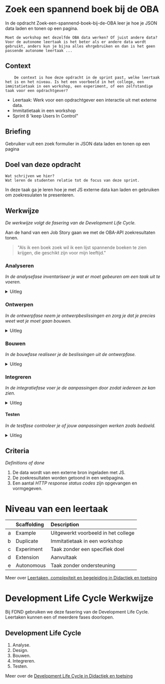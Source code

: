 # Zoek een spannend boek bij de OBA

In de opdracht Zoek-een-spannend-boek-bij-de-OBA leer je hoe je JSON data laden en tonen op een pagina.

    Moet de workshop met dezelfde OBA data werken? Of juist andere data? Voor de autonome leertaak is het beter als er andere data wordt gebruikt, anders kun je bijna alles ehrgebruiken en dan is het geen passende autonome leertaak ...

## Context
        De context is hoe deze opdracht in de sprint past, welke leertaak het is en het niveau. Is het een voorbeeld in het college, een immitatietaak in een workshop, een experiment, of een zelfstandige taak voor een opdrachtgever?

- Leertaak: Werk voor een opdrachtgever een interactie uit met externe data. 
- Immitatietaak in een workshop
- Sprint 8 'keep Users In Control"

## Briefing

Gebruiker vult een zoek formulier in
JSON data laden
en tonen op een pagina

## Doel van deze opdracht
    Wat schrijven we hier?
    Wat leren de studenten relatie tot de focus van deze sprint.

In deze taak ga je leren hoe je met JS externe data kan laden en gebruiken om zoekresulaten te presenteren.

## Werkwijze
*De werkwijze volgt de fasering van de Development Life Cycle.*

Aan de hand van een Job Story gaan we met de OBA-API zoekresultaten tonen.

> "Als ik een boek zoek wil ik een lijst spannende boeken te zien krijgen, die geschikt zijn voor mijn leeftijd."

### Analyseren
*In de analysefase inventariseer je wat er moet gebeuren om een taak uit te voeren.* 

<details>
<summary>Uitleg</summary>

1. 

#### Resources analyseren

- 

</details>

### Ontwerpen
*In de ontwerpfase neem je ontwerpbeslissingen en zorg je dat je precies weet wat je moet gaan bouwen.*
<details>
<summary>Uitleg</summary>

1. 

#### Resources ontwerpen

- 

</details>

### Bouwen
*In de bouwfase realiseer je de beslissingen uit de ontwerpfase.*
<details>
<summary>Uitleg</summary>

1. 

#### Resources bouwen

- Hier staat een [tutorial](https://developer.mozilla.org/en-US/docs/Learn/JavaScript/Objects/JSON) voor het laden van JSON data en het aanmaken van HTMl elementen.
- Met behulp van [XMLHttpRequest](https://developer.mozilla.org/en-US/docs/Web/API/XMLHttpRequest/Using_XMLHttpRequest) of [Fetch](https://developer.mozilla.org/en-US/docs/Web/API/Fetch_API/Using_Fetch) kan een [JSON](https://developer.mozilla.org/en-US/docs/Learn/JavaScript/Objects/JSON) file worden geladen. Daarna kun je de HTML elementen aanmaken, de juiste content koppelen en aan de DOM toevoegen.
- Bij het laden van externe data kan de server verschillende [HTTP response status codes](https://developer.mozilla.org/en-US/docs/Web/HTTP/Status) doorgeven, die kun je gebruiken om feedback te tonen.

</details>


### Integreren
*In de integratiefase voer je de aanpassingen door zodat iedereen ze kan zien.*
<details>
<summary>Uitleg</summary>

1. 

#### Resources bouwen

- 

</details>

#### Testen
*In de testfase controleer je of jouw aanpassingen werken zoals bedoeld.*
<details>
<summary>Uitleg</summary>

1. 

#### Resources bouwen

- 

</details>

## Criteria
*Definitions of done*

1. De data wordt van een externe bron ingeladen met JS.
2. De zoekresultaten worden getoond in een webpagina.
3. Een aantal *HTTP response status codes* zijn opgevangen en vormgegeven.

# Niveau van een leertaak

|   | Scaffolding | Description |
| ---: | :----   | :--- |
| a | Example | Uitgewerkt voorbeeld in het college |
| b | Duplicate | Immitatietaak in een workshop |
| c | Experiment | Taak zonder een specifiek doel |
| d | Extension | Aanvultaak |
| e | Autonomous | Taak zonder ondersteuning |

Meer over [Leertaken, complexiteit en begeleiding in Didactiek en toetsing](hhttps://github.com/fdnd/documents/blob/master/Bijlage%2006%20Didactiek%20en%20toetsing.md#leertaken)

# Development Life Cycle Werkwijze

Bij FDND gebruiken we deze fasering van de Development Life Cycle. Leertaken kunnen een of meerdere fases doorlopen.

## Development Life Cycle

1. Analyse.
2. Design.
3. Bouwen.  
4. Integreren.
5. Testen.

Meer over de [Development Life Cycle in Didactiek en toetsing](hhttps://github.com/fdnd/documents/blob/master/Bijlage%2006%20Didactiek%20en%20toetsing.md#development-life-cycle)

